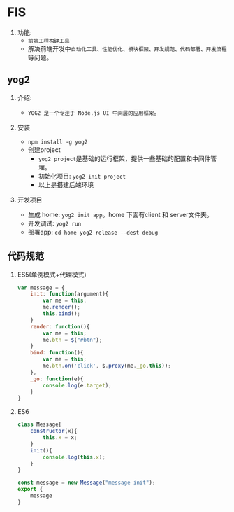# FIS

1. 功能:
    * `前端工程构建工具`
    * 解决前端开发中`自动化工具、性能优化、模块框架、开发规范、代码部署、开发流程`等问题。

## yog2
1. 介绍:
    * `YOG2 是一个专注于 Node.js UI 中间层的应用框架`。

2. 安装
    * `npm install -g yog2`
    * 创建project
        * `yog2 project`是基础的运行框架，提供一些基础的配置和中间件管理。
        * 初始化项目: `yog2 init project`
        * 以上是搭建后端环境

3. 开发项目
    * 生成 home: `yog2 init app`。home 下面有client 和 server文件夹。
    * 开发调试: `yog2 run`
    * 部署app: `cd home yog2 release --dest debug`



## 代码规范
1. ES5(单例模式+代理模式)
    ```javascript
    var message = {
        init: function(argument){
            var me = this;
            me.render();
            this.bind();
        }
        render: function(){
            var me = this;
            me.btn = $("#btn");
        }
        bind: function(){
            var me = this;
            me.btn.on('click', $.proxy(me._go,this));
        },
        _go: function(e){
            console.log(e.target);
        }
    }
    ```


2. ES6
    ```javascript
    class Message{
        constructor(x){
            this.x = x;
        }
        init(){
            console.log(this.x);
        }
    }

    const message = new Message("message init");
    export {
        message
    }
    ```







